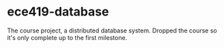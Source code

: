 # ece419-database
The course project, a distributed database system. Dropped the course so it's only complete up to the first milestone.
